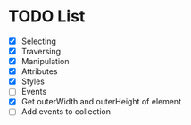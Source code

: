 # TODO List

- [x] Selecting
- [x] Traversing
- [x] Manipulation
- [x] Attributes
- [x] Styles
- [ ] Events
- [x] Get outerWidth and outerHeight of element
- [ ] Add events to collection